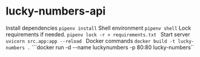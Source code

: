 # lucky-numbers-api

Install dependencies
```pipenv install```
Shell environment
```pipenv shell```
Lock requirements if needed.
```pipenv lock -r > requirements.txt ```
Start server
```uvicorn src.app:app --reload ```
Docker commands
```docker build -t lucky-numbers .```
```docker run -d --name luckynumbers -p 80:80 lucky-numbers``